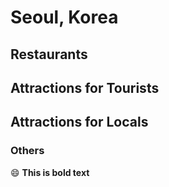 # Seoul, Korea

## Restaurants

## Attractions for Tourists

## Attractions for Locals

### Others

:smile:  **This is bold text**
